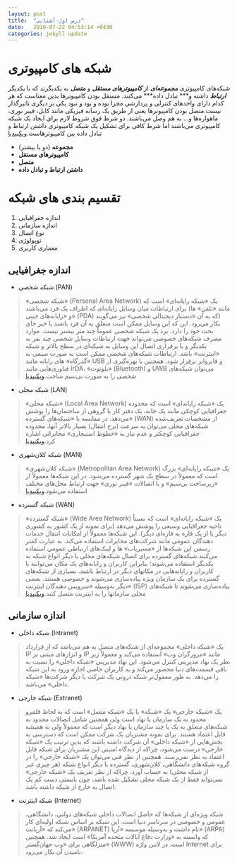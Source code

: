 ```yaml
---
layout: post
title:  "درس اول-آشنایی"
date:   2016-07-22 04:53:14 +0430
categories: jekyll update
---
```

شبکه های کامپیوتری
===
شبکه‌های کامپیوتری ***مجموعه‌ای*** از ***کامپیوترهای مستقل*** و ***متصل*** به یکدیگرند که با یکدیگر ***ارتباط*** داشته و*** تبادل داده*** می‌کنند. مستقل بودن کامپیوترها بدین معناست که هر کدام دارای واحدهای کنترلی و پردازشی مجزا بوده و بود و نبود یکی بر دیگری تاثیرگذار نیست.متصل بودن کامپیوترها یعنی از طریق یک رسانه فیزیکی مانند کابل، فیبر نوری، ماهواره‌ها و... به هم وصل می‌باشند. دو شرط فوق شروط لازم برای ایجاد یک شبکه کامپیوتری می‌باشند اما شرط کافی برای تشکیل یک شبکه کامپیوتری داشتن ارتباط و تبادل داده بین کامپیوترهاست.[ویکیپدیا](https://fa.wikipedia.org/wiki/%D8%B4%D8%A8%DA%A9%D9%87_%D8%B1%D8%A7%DB%8C%D8%A7%D9%86%D9%87%E2%80%8C%D8%A7%DB%8C#.D8.AA.D8.B9.D8.B1.DB.8C.D9.81)
* **مجموعه** (دو یا بیشتر)
* **کامپیوترهای مستقل**
* **متصل**
* **داشتن ارتباط و تبادل داده**

تقسیم بندی های شبکه
===
1. اندازه جغرافیایی
2. اندازه سازمانی
3. نوع اتصال
4. توپولوژی
5. معماری کاربری

اندازه جغرافیایی
---

* شبکه شخصی (PAN)

> «شبکه شخصی» (Personal Area Network) یک «شبکه رایانه‌ای» است که برای ارتباطات میان وسایل رایانه‌ای که اطراف یک فرد می‌باشند (مانند «تلفن» ها و «رایانه‌های جیبی» (PDA) که به آن «دستیار دیجیتالی شخصی» نیز می‌گویند) بکار می‌رود. این که این وسایل ممکن است متعلق به آن فرد باشند یا خیر جای بحث خود را دارد. برد یک شبکه شخصی عموماً چند متر بیشتر نیست. موارد مصرف شبکه‌های خصوصی می‌تواند جهت ارتباطات وسایل شخصی چند نفر به یکدیگر و یا برقراری اتصال این وسایل به شبکه‌ای در سطح بالاتر و شبکه «اینترنت» باشد. ارتباطات شبکه‌های شخصی ممکن است به صورت سیمی به «گذرگاه» های رایانه مانند USB و فایروایر برقرار شود. همچنین با بهره‌گیری از فناوری‌هایی مانند IrDA، «بلوتوث» (Bluetooth) و UWB می‌توان شبکه‌های شخصی را به صورت بی‌سیم ساخت.[ویکیپدیا](https://fa.wikipedia.org/wiki/%D8%B4%D8%A8%DA%A9%D9%87_%D8%B4%D8%AE%D8%B5%DB%8C)

* شبکه محلی (LAN)

> «شبکه محلی» (Local Area Network) یک «شبکه رایانه‌ای» است که محدوده جغرافیایی کوچکی مانند یک خانه، یک دفتر کار یا گروهی از ساختمان‌ها را پوشش می‌دهد. در مقایسه با «شبکه‌های گسترده» (WAN) از مشخصات تعریف‌شده شبکه‌های محلی می‌توان به سرعت (نرخ انتقال) بسیار بالاتر آنها، محدوده جغرافیایی کوچکتر و عدم نیاز به «خطوط استیجاری» مخابراتی اشاره کرد.[ویکیپدیا](https://fa.wikipedia.org/wiki/%D8%B4%D8%A8%DA%A9%D9%87_%D9%85%D8%AD%D9%84%DB%8C)

* شبکه کلان‌شهری (MAN)

> «شبکه کلان‌شهری» (Metropolitan Area Network) یک «شبکه رایانه‌ای» بزرگ است که معمولاً در سطح یک شهر گسترده می‌شود. در این شبکه‌ها معمولاً از «زیرساخت بی‌سیم» و یا اتصالات «فیبر نوری» جهت ارتباط محل‌های مختلف استفاده می‌شود.[ویکیپدیا](https://fa.wikipedia.org/wiki/%D8%B4%D8%A8%DA%A9%D9%87_%DA%A9%D9%84%D8%A7%D9%86%E2%80%8C%D8%B4%D9%87%D8%B1%DB%8C)

* شبکه گسترده (WAN)

> «شبکه گسترده» (Wide Area Network) یک «شبکه رایانه‌ای» است که نسبتاً ناحیه جغرافیایی وسیعی را پوشش می‌دهد (برای نمونه از یک کشور به کشوری دیگر یا از یک قاره به قاره‌ای دیگر). این شبکه‌ها معمولاً از امکانات انتقال خدمات دهندگان عمومی مانند شرکت‌های مخابرات استفاده می‌کند. به عبارت کمتر رسمی این شبکه‌ها از «مسیریاب» ها و لینک‌های ارتباطی عمومی استفاده می‌کنند.شبکه‌های گسترده برای اتصال شبکه‌های محلی یا دیگر انواع شبکه به یکدیگر استفاده می‌شوند؛ بنابراین کاربران و رایانه‌های یک مکان می‌توانند با کاربران و رایانه‌هایی در مکانهای دیگر در ارتباط باشند. بسیاری از شبکه‌های گسترده برای یک سازمان ویژه پیاده‌سازی می‌شوند و خصوصی هستند. بعضی دیگر به‌وسیله «سرویس دهندگان اینترنت» (ISP) پیاده‌سازی می‌شوند تا شبکه‌های محلی سازمانها را به اینترنت متصل کنند.[ویکیپدیا](https://fa.wikipedia.org/wiki/%D8%B4%D8%A8%DA%A9%D9%87_%DA%AF%D8%B3%D8%AA%D8%B1%D8%AF%D9%87)

اندازه سازمانی
---

* شبکه داخلی (Intranet)

> یک «شبکه داخلی» مجموعه‌ای از شبکه‌های متصل به هم می‌باشد که از قرارداد IP و ابزارهای مبتنی بر IP مانند «مرورگران وب» استفاده می‌کند و معمولاً زیر نظر یک نهاد مدیریتی کنترل می‌شود. این نهاد مدیریتی «شبکه داخلی» را نسبت به باقی قسمت‌های دنیا محصور می‌کند و به کاربران خاصی اجازه ورود به این شبکه را می‌دهد. به طور معمول‌تر شبکه درونی یک شرکت یا دیگر شرکت‌ها «شبکه داخلی» می‌باشد.


* شبکه خارجی (Extranet)

> یک «شبکه خارجی» یک «شبکه» یا یک «شبکه متصل» است که به لحاظ قلمرو محدود به یک سازمان یا نهاد است ولی همچنین شامل اتصالات محدود به شبکه‌های متعلق به یک یا چند سازمان یا نهاد دیگر است که معمولاً ولی نه همیشه قابل اعتماد هستند. برای نمونه مشتریان یک شرکت ممکن است که دسترسی به بخش‌هایی از «شبکه داخلی» آن شرکت داشته باشند که بدین ترتیب یک «شبکه خارجی» درست می‌شود، چراکه از دیدگاه امنیتی این مشتریان برای شبکه قابل اعتماد به نظر نمی‌رسند. همچنین از نظر فنی می‌توان یک «شبکه خارجی» را در گروه شبکه‌های دانشگاهی، کلان‌شهری، گسترده یا دیگر انواع شبکه (هر چیزی غیر از شبکه محلی) به حساب آورد، چراکه از نظر تعریف یک «شبکه خارجی» نمی‌تواند فقط از یک شبکه محلی تشکیل شده باشد، چون بایستی دست کم یک اتصال به خارج از شبکه داشته باشد.

* شبکه اینترنت (Internet)

> شبکه ویژه‌ای از شبکه‌ها که حاصل اتصالات داخلی شبکه‌های دولتی، دانشگاهی، عمومی و خصوصی در سرتاسر دنیا است. این شبکه بر اساس شبکه اولیه‌ای کار می‌کند که «آرپانت» (ARPANET) نام داشت و به‌وسیله موسسه «آرپا» (ARPA) که وابسته به «وزارت دفاع ایالات متحده آمریکا» است ایجاد شد. همچنین منزلگاهی برای «وب جهان‌گستر» (WWW) است. در لاتین واژه Internet برای نامیدن آن بکار می‌رود.
